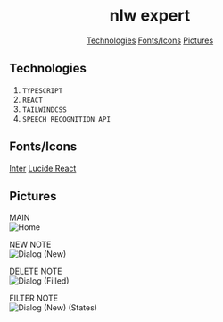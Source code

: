 <h1 align='center'>
  nlw expert
</h1>

<p align='center'>
  <a href='#tech'>Technologies</a>
  <a href='#utils'>Fonts/Icons</a>
  <a href='#pics'>Pictures</a>
</p>


<h2>
  Technologies
</h2>

1. ```TYPESCRIPT```
2. ```REACT```
3. ```TAILWINDCSS```
4. ```SPEECH RECOGNITION API```

<h2>
  Fonts/Icons
</h2>

<p>
  <a href='https://fonts.google.com/specimen/Inter?query=inter'>Inter</a>
  <a href='https://lucide.dev/guide/packages/lucide-react'>Lucide React</a>
</p>

<h2>
  Pictures
</h2>

MAIN <br/>
![Home](https://github.com/gabr1elpachec0/nlw-expert-react/assets/97643968/8902dc6a-d395-4e0e-aefc-7d76bf111781)

NEW NOTE <br/>
![Dialog (New)](https://github.com/gabr1elpachec0/nlw-expert-react/assets/97643968/6ca2c9ab-3d26-4f66-be7b-3ccd818b950b)

DELETE NOTE <br/>
![Dialog (Filled)](https://github.com/gabr1elpachec0/nlw-expert-react/assets/97643968/81c37779-ce59-406a-87a8-d08d8aa3f255)

FILTER NOTE <br/>
![Dialog (New) (States)](https://github.com/gabr1elpachec0/nlw-expert-react/assets/97643968/afdb9c2e-4f1a-4d3b-895b-1042e0df6a11)
